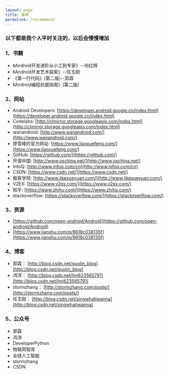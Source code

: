 ```yaml
---
layout: page
title: 推荐
permalink: /recommend/
---
```

### 以下都是我个人平时关注的，以后会慢慢增加

### 1、书籍
- 《Android开发进阶从小工到专家》--何红辉
- 《Android开发艺术探索》--任玉刚
- 《第一行代码》(第二版)--郭霖
- 《Android编程权威指南》(第二版)

### 2、网站
- Android Developers:
[https://developer.android.google.cn/index.html](https://developer.android.google.cn/index.html)
- Codelabs:
[http://clmirror.storage.googleapis.com/index.html](http://clmirror.storage.googleapis.com/index.html)
- wanandroid:
[http://www.wanandroid.com/](http://www.wanandroid.com/)
- 廖雪峰的官方网站:
[https://www.liaoxuefeng.com/](https://www.liaoxuefeng.com/)
- GitHub:
[https://github.com/](https://github.com/)
- 开源中国:
[http://www.oschina.net/](http://www.oschina.net/)
- InfoQ:
[http://www.infoq.com/cn](http://www.infoq.com/cn)
- CSDN:
[https://www.csdn.net/](https://www.csdn.net/)
- 极客学院:
[http://www.jikexueyuan.com/](http://www.jikexueyuan.com/)
- V2EX:
[https://www.v2ex.com/](https://www.v2ex.com/)
- 知乎:
[https://www.zhihu.com/](https://www.zhihu.com/)
- stackoverflow:
[https://stackoverflow.com/](https://stackoverflow.com/)

### 3、资源
- [https://github.com/open-android/Android](https://github.com/open-android/Android)
- [https://www.jianshu.com/p/9618c038135f](https://www.jianshu.com/p/9618c038135f)

### 4、博客
- 郭霖：
[http://blog.csdn.net/guolin_blog](http://blog.csdn.net/guolin_blog)
- 鸿洋：
[http://blog.csdn.net/lmj623565791](http://blog.csdn.net/lmj623565791)
- stormzhang：
[http://stormzhang.com/posts/](http://stormzhang.com/posts/)
- 任玉刚：
[http://blog.csdn.net/singwhatiwanna](http://blog.csdn.net/singwhatiwanna)

### 5、公众号
- 郭霖
- 鸿洋
- DeveloperPython
- 物联网智库
- 全球人工智能
- stormzhang
- CSDN
